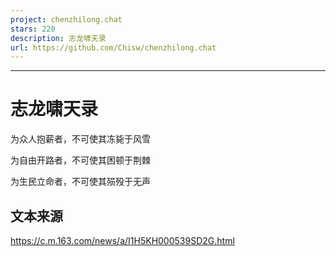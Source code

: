 ```yaml
---
project: chenzhilong.chat
stars: 220
description: 志龙啸天录
url: https://github.com/Chisw/chenzhilong.chat
---
```


* * *

志龙啸天录
=====

为众人抱薪者，不可使其冻毙于风雪

为自由开路者，不可使其困顿于荆棘

为生民立命者，不可使其殒殁于无声

文本来源
----

https://c.m.163.com/news/a/I1H5KH000539SD2G.html
